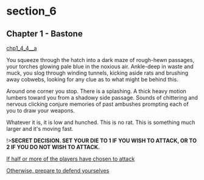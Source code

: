 
# section_6

## Chapter 1 - Bastone

[chp1_4_4__a](../../decomp/app/src/main/res/raw/chp1_4_4__a.mp3 ':include :type=audio')

You squeeze through the hatch into a dark maze of rough-hewn passages, your torches glowing pale blue in the noxious air. Ankle-deep in waste and muck, you slog through winding tunnels, kicking aside rats and brushing away cobwebs, looking for any clue as to what might be behind this.

Around one corner you stop. There is a splashing. A thick heavy motion lumbers toward you from a shadowy side passage. Sounds of chittering and nervous clicking conjure memories of past ambushes prompting each of you to draw your weapons.

Whatever it is, it is low and hunched. This is no rat. This is something much larger and it's moving fast.

!>**SECRET DECISION. SET YOUR DIE TO 1 IF YOU WISH TO ATTACK, OR TO 2 IF YOU DO NOT WISH TO ATTACK.**  

[If half or more of the players have chosen to attack](output/chapter1/section_7.md)

[Otherwise, prepare to defend yourselves](output/chapter1/section_8.md)


